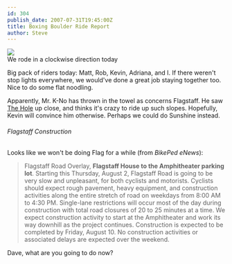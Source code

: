 ```yaml
---
id: 304
publish_date: 2007-07-31T19:45:00Z
title: Boxing Boulder Ride Report
author: Steve
---
```

[![](http://www.flagstafffrenzy.org/wp-content/uploads/2007/09/boxing_boulder.gif)](http://www.flagstafffrenzy.org/wp-content/uploads/2007/09/boxing_boulder.gif)  
We rode in a clockwise direction today

Big pack of riders today: Matt, Rob, Kevin, Adriana, and I. If there weren't stop lights everywhere, we would've done a great job staying together too. Nice to do some flat noodling.

Apparently, Mr. K-No has thrown in the towel as concerns Flagstaff. He saw [The Hole](http://picasaweb.google.com/lh/photo/zwQa0q9JdiVzPPyZQUbUYQ?feat=directlink) up close, and thinks it's crazy to ride up such slopes. Hopefully, Kevin will convince him otherwise. Perhaps we could do Sunshine instead.

###### Flagstaff Construction

Looks like we won't be doing Flag for a while (from _BikePed eNews_):

> Flagstaff Road Overlay, **Flagstaff House to the Amphitheater parking lot**. Starting this Thursday, August 2, Flagstaff Road is going to be very slow and unpleasant, for both cyclists and motorists. Cyclists should expect rough pavement, heavy equipment, and construction activities along the entire stretch of road on weekdays from 8:00 AM to 4:30 PM. Single-lane restrictions will occur most of the day during construction with total road closures of 20 to 25 minutes at a time. We expect construction activity to start at the Amphitheater and work its way downhill as the project continues. Construction is expected to be completed by Friday, August 10. No construction activities or associated delays are expected over the weekend.

Dave, what are you going to do now?
